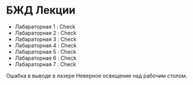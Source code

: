 # БЖД Лекции #
* Лабараторная 1 : Check
* Лабараторная 2 : Check
* Лабараторная 3 : Check
* Лабараторная 4 : Check
* Лабараторная 5 : Check
* Лабараторная 6 : Check
* Лабараторная 7 : Check

Ошабка в выводе в лазере
Неверное освещение над рабочим столом.


